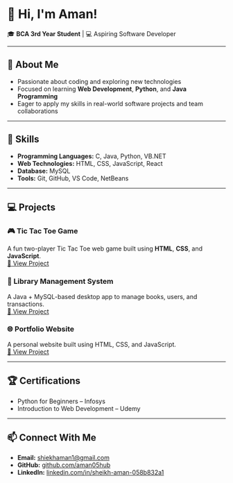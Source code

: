 # 👋 Hi, I'm Aman!

🎓 **BCA 3rd Year Student** | 💻 Aspiring Software Developer  

---

## 🚀 About Me
- Passionate about coding and exploring new technologies  
- Focused on learning **Web Development**, **Python**, and **Java Programming**  
- Eager to apply my skills in real-world software projects and team collaborations  

---

## 🧠 Skills
- **Programming Languages:** C, Java, Python, VB.NET  
- **Web Technologies:** HTML, CSS, JavaScript, React  
- **Database:** MySQL  
- **Tools:** Git, GitHub, VS Code, NetBeans  

---

## 💻 Projects
### 🎮 Tic Tac Toe Game
A fun two-player Tic Tac Toe web game built using **HTML**, **CSS**, and **JavaScript**.  
[🔗 View Project](https://github.com/aman05hub/Tic-Tac-Toe)

### 📘 Library Management System
A Java + MySQL-based desktop app to manage books, users, and transactions.  
[🔗 View Project](https://github.com/aman05hub/Library-Management-System)

### 🌐 Portfolio Website
A personal website built using HTML, CSS, and JavaScript.  
[🔗 View Project](https://github.com/aman05hub/Portfolio-Website)

---

## 🏆 Certifications
- Python for Beginners – Infosys  
- Introduction to Web Development – Udemy  

---

## 📫 Connect With Me
- **Email:** [shiekhaman1@gmail.com](mailto:shiekhaman1@gmail.com)  
- **GitHub:** [github.com/aman05hub](https://github.com/aman05hub)  
- **LinkedIn:** [linkedin.com/in/sheikh-aman-058b832a1](https://linkedin.com/in/sheikh-aman-058b832a1)
